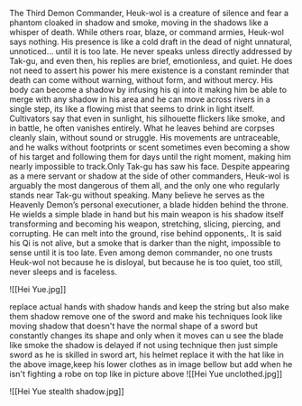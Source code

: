 The Third Demon Commander, Heuk-wol is a creature of silence and fear a phantom cloaked in shadow and smoke, moving in the shadows like a whisper of death. While others roar, blaze, or command armies, Heuk-wol says nothing. His presence is like a cold draft in the dead of night unnatural, unnoticed… until it is too late. He never speaks unless directly addressed by Tak-gu, and even then, his replies are brief, emotionless, and quiet. He does not need to assert his power his mere existence is a constant reminder that death can come without warning, without form, and without mercy. His body can become a shadow by infusing his qi into it making him be able to merge with any shadow in his area and he can move across rivers in a single step, its like a flowing mist that seems to drink in light itself. Cultivators say that even in sunlight, his silhouette flickers like smoke, and in battle, he often vanishes entirely. What he leaves behind are corpses cleanly slain, without sound or struggle. His movements are untraceable, and he walks without footprints or scent sometimes even becoming a show of his target and following them for days until the right moment, making him nearly impossible to track.Only Tak-gu has saw his face. Despite appearing as a mere servant or shadow at the side of other commanders, Heuk-wol is arguably the most dangerous of them all, and the only one who regularly stands near Tak-gu without speaking. Many believe he serves as the Heavenly Demon’s personal executioner, a blade hidden behind the throne. He wields a simple blade in hand but his main weapon is his shadow itself transforming and becoming his weapon, stretching, slicing, piercing, and corrupting. He can melt into the ground, rise behind opponents,. It is said his Qi is not alive, but a smoke that is darker than the night, impossible to sense until it is too late. Even among demon commander, no one trusts Heuk-wol not because he is disloyal, but because he is too quiet, too still, never sleeps and is faceless.


![[Hei Yue.jpg]]

replace actual hands with shadow hands and keep the string but also make them shadow remove one of the sword and make his techniques look like moving shadow that doesn't have the normal shape of a sword but constantly changes its shape and only when it moves can u see the blade like smoke the shadow is delayed if not using technique then just simple sword as he is skilled in sword art, his helmet replace it with the hat like in the above image,keep his lower clothes as in image bellow but add when he isn't fighting a robe on top like in picture above
![[Hei Yue unclothed.jpg]]

![[Hei Yue stealth shadow.jpg]]